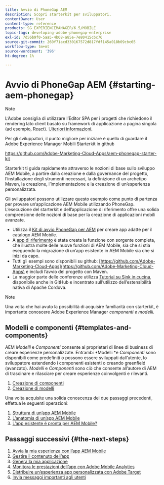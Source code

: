 ```yaml
---
title: Avvio di PhoneGap AEM
description: Scopri starterkit per sviluppatori.
contentOwner: User
content-type: reference
products: SG_EXPERIENCEMANAGER/6.5/MOBILE
topic-tags: developing-adobe-phonegap-enterprise
exl-id: 7d56b9f0-5aa5-4b68-a85e-7e80415cbc76
source-git-commit: 260f71acd330167572d817fdf145a018b09cbc65
workflow-type: tm+mt
source-wordcount: '396'
ht-degree: 1%

---
```


# Avvio di PhoneGap AEM {#starting-aem-phonegap}

>[!NOTE]
>
>L’Adobe consiglia di utilizzare l’Editor SPA per i progetti che richiedono il rendering lato client basato su framework di applicazione a pagina singola (ad esempio, React). [Ulteriori informazioni](/help/sites-developing/spa-overview.md).

Per gli sviluppatori, il punto migliore per iniziare è quello di guardare il Adobe Experience Manager Mobili Starterkit in github

https://github.com/Adobe-Marketing-Cloud-Apps/aem-phonegap-starter-kit

Starterkit ti guida rapidamente attraverso le nozioni di base sullo sviluppo AEM Mobile, a partire dalla creazione e dalla governance del progetto, l’installazione degli strumenti necessari, la definizione di un archetipo Maven, la creazione, l’implementazione e la creazione di un’esperienza personalizzata.

Gli sviluppatori possono utilizzare questo esempio come punto di partenza per provare un’applicazione AEM Mobile utilizzando PhoneGap. L’esecuzione del starterkit e dell’applicazione di riferimento offre una solida comprensione delle nozioni di base per la creazione di applicazioni mobili avanzate.

* Utilizza il [Kit di avvio PhoneGap per AEM](https://github.com/Adobe-Marketing-Cloud-Apps/aem-phonegap-starter-kit) per creare app adatte per il catalogo AEM Mobile.
* A [app di riferimento](https://github.com/Adobe-Marketing-Cloud-Apps/aem-mobile-hybrid-reference) è stata creata la funzione con sorgente completa, che illustra molte delle nuove funzioni di AEM Mobile, sia che si stia eseguendo la migrazione di un’app esistente in AEM Mobile sia che si inizi da capo.
* Tutti gli esempi sono disponibili su github: [https://github.com/Adobe-Marketing-Cloud-Apps](https://github.com/Adobe-Marketing-Cloud-Apps) e includi l’avvio del progetto con Maven.
* La maggior parte delle conferenze utilizza [Tutorial su Sink in cucina](https://github.com/blefebvre/aem-phonegap-kitchen-sink), disponibile anche in GitHub e incentrato sull’utilizzo dell’estensibilità nativa di Apache Cordova.

>[!NOTE]
>
>Una volta che hai avuto la possibilità di acquisire familiarità con starterkit, è importante conoscere Adobe Experience Manager *componenti e modelli.*

## Modelli e componenti {#templates-and-components}

AEM *Modelli* e *Componenti* consente ai proprietari di linee di business di creare esperienze personalizzate. Entrambi *Modelli *e *Componenti* sono disponibili come predefiniti o possono essere sviluppati dall’utente, lo sviluppatore estendendo i componenti esistenti o creando greenfield (avanzato). *Modelli* e *Componenti* sono ciò che consente all’autore di AEM di trascinare e rilasciare per creare esperienze coinvolgenti e rilevanti.

1. [Creazione di componenti](/help/sites-developing/components.md)
1. [Creazione di modelli](/help/sites-developing/templates.md)

Una volta acquisite una solida conoscenza dei due passaggi precedenti, effettua le seguenti operazioni:

1. [Struttura di un’app AEM Mobile](/help/mobile/phonegap-structure-an-app.md)
1. [L’anatomia di un’app AEM Mobile](/help/mobile/phonegap-apps-arch.md)
1. [L’app esistente è pronta per AEM Mobile?](/help/mobile/phonegap-adding-content-to-imported-app.md)

## Passaggi successivi {#the-next-steps}

1. [Avvia la mia esperienza con l’app AEM Mobile](/help/mobile/starting-aem-phonegap-app.md)
1. [Gestire il contenuto dell’app](/help/mobile/phonegap-manage-app-content.md)
1. [Genera la mia applicazione](/help/mobile/building-app-mobile-phonegap.md)
1. [Monitora le prestazioni dell’app con Adobe Mobile Analytics](/help/mobile/phonegap-intro-to-app-analytics.md)
1. [Distribuire un’esperienza app personalizzata con Adobe Target](/help/mobile/phonegap-aem-mobile-content-personalization.md)
1. [Invia messaggi importanti agli utenti](/help/mobile/phonegap-push-notifications.md)

